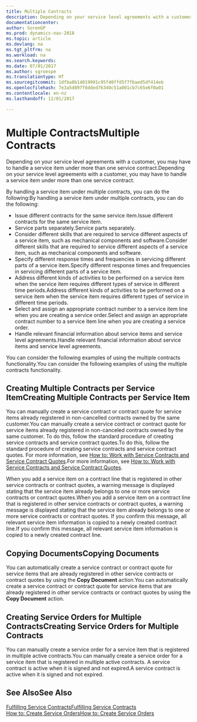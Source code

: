 ```yaml
---
title: Multiple Contracts
description: Depending on your service level agreements with a customer, you may have to handle a service item under more than one service contract.
documentationcenter: 
author: SorenGP
ms.prod: dynamics-nav-2018
ms.topic: article
ms.devlang: na
ms.tgt_pltfrm: na
ms.workload: na
ms.search.keywords: 
ms.date: 07/01/2017
ms.author: sgroespe
ms.translationtype: HT
ms.sourcegitcommit: 1dfba8b14019991c95f40ffd5f7fbaed5df414eb
ms.openlocfilehash: 7e3a5d897f8dded76340c51a001cb7c65e6f0a01
ms.contentlocale: en-nz
ms.lasthandoff: 12/01/2017

---
```

# <a name="multiple-contracts"></a><span data-ttu-id="ae9b1-103">Multiple Contracts</span><span class="sxs-lookup"><span data-stu-id="ae9b1-103">Multiple Contracts</span></span>
<span data-ttu-id="ae9b1-104">Depending on your service level agreements with a customer, you may have to handle a service item under more than one service contract.</span><span class="sxs-lookup"><span data-stu-id="ae9b1-104">Depending on your service level agreements with a customer, you may have to handle a service item under more than one service contract.</span></span>  
  
<span data-ttu-id="ae9b1-105">By handling a service item under multiple contracts, you can do the following:</span><span class="sxs-lookup"><span data-stu-id="ae9b1-105">By handling a service item under multiple contracts, you can do the following:</span></span>  
  
* <span data-ttu-id="ae9b1-106">Issue different contracts for the same service item.</span><span class="sxs-lookup"><span data-stu-id="ae9b1-106">Issue different contracts for the same service item.</span></span>  
* <span data-ttu-id="ae9b1-107">Service parts separately.</span><span class="sxs-lookup"><span data-stu-id="ae9b1-107">Service parts separately.</span></span>  
* <span data-ttu-id="ae9b1-108">Consider different skills that are required to service different aspects of a service item, such as mechanical components and software.</span><span class="sxs-lookup"><span data-stu-id="ae9b1-108">Consider different skills that are required to service different aspects of a service item, such as mechanical components and software.</span></span>  
* <span data-ttu-id="ae9b1-109">Specify different response times and frequencies in servicing different parts of a service item.</span><span class="sxs-lookup"><span data-stu-id="ae9b1-109">Specify different response times and frequencies in servicing different parts of a service item.</span></span>  
* <span data-ttu-id="ae9b1-110">Address different kinds of activities to be performed on a service item when the service item requires different types of service in different time periods.</span><span class="sxs-lookup"><span data-stu-id="ae9b1-110">Address different kinds of activities to be performed on a service item when the service item requires different types of service in different time periods.</span></span>  
* <span data-ttu-id="ae9b1-111">Select and assign an appropriate contract number to a service item line when you are creating a service order.</span><span class="sxs-lookup"><span data-stu-id="ae9b1-111">Select and assign an appropriate contract number to a service item line when you are creating a service order.</span></span>  
* <span data-ttu-id="ae9b1-112">Handle relevant financial information about service items and service level agreements.</span><span class="sxs-lookup"><span data-stu-id="ae9b1-112">Handle relevant financial information about service items and service level agreements.</span></span>  
  
<span data-ttu-id="ae9b1-113">You can consider the following examples of using the multiple contracts functionality.</span><span class="sxs-lookup"><span data-stu-id="ae9b1-113">You can consider the following examples of using the multiple contracts functionality.</span></span>  
  
## <a name="creating-multiple-contracts-per-service-item"></a><span data-ttu-id="ae9b1-114">Creating Multiple Contracts per Service Item</span><span class="sxs-lookup"><span data-stu-id="ae9b1-114">Creating Multiple Contracts per Service Item</span></span>  
<span data-ttu-id="ae9b1-115">You can manually create a service contract or contract quote for service items already registered in non-cancelled contracts owned by the same customer.</span><span class="sxs-lookup"><span data-stu-id="ae9b1-115">You can manually create a service contract or contract quote for service items already registered in non-canceled contracts owned by the same customer.</span></span> <span data-ttu-id="ae9b1-116">To do this, follow the standard procedure of creating service contracts and service contract quotes.</span><span class="sxs-lookup"><span data-stu-id="ae9b1-116">To do this, follow the standard procedure of creating service contracts and service contract quotes.</span></span> <span data-ttu-id="ae9b1-117">For more information, see [How to: Work with Service Contracts and Service Contract Quotes](service-how-to-create-service-contracts-and-service-contract-quotes.md).</span><span class="sxs-lookup"><span data-stu-id="ae9b1-117">For more information, see [How to: Work with Service Contracts and Service Contract Quotes](service-how-to-create-service-contracts-and-service-contract-quotes.md).</span></span>  
  
<span data-ttu-id="ae9b1-118">When you add a service item on a contract line that is registered in other service contracts or contract quotes, a warning message is displayed stating that the service item already belongs to one or more service contracts or contract quotes.</span><span class="sxs-lookup"><span data-stu-id="ae9b1-118">When you add a service item on a contract line that is registered in other service contracts or contract quotes, a warning message is displayed stating that the service item already belongs to one or more service contracts or contract quotes.</span></span> <span data-ttu-id="ae9b1-119">If you confirm this message, all relevant service item information is copied to a newly created contract line.</span><span class="sxs-lookup"><span data-stu-id="ae9b1-119">If you confirm this message, all relevant service item information is copied to a newly created contract line.</span></span>  
  
## <a name="copying-documents"></a><span data-ttu-id="ae9b1-120">Copying Documents</span><span class="sxs-lookup"><span data-stu-id="ae9b1-120">Copying Documents</span></span>  
<span data-ttu-id="ae9b1-121">You can automatically create a service contract or contract quote for service items that are already registered in other service contracts or contract quotes by using the **Copy Document** action.</span><span class="sxs-lookup"><span data-stu-id="ae9b1-121">You can automatically create a service contract or contract quote for service items that are already registered in other service contracts or contract quotes by using the **Copy Document** action.</span></span>  
  
## <a name="creating-service-orders-for-multiple-contracts"></a><span data-ttu-id="ae9b1-122">Creating Service Orders for Multiple Contracts</span><span class="sxs-lookup"><span data-stu-id="ae9b1-122">Creating Service Orders for Multiple Contracts</span></span>  
<span data-ttu-id="ae9b1-123">You can manually create a service order for a service item that is registered in multiple active contracts.</span><span class="sxs-lookup"><span data-stu-id="ae9b1-123">You can manually create a service order for a service item that is registered in multiple active contracts.</span></span> <span data-ttu-id="ae9b1-124">A service contract is active when it is signed and not expired.</span><span class="sxs-lookup"><span data-stu-id="ae9b1-124">A service contract is active when it is signed and not expired.</span></span>  
  
## <a name="see-also"></a><span data-ttu-id="ae9b1-125">See Also</span><span class="sxs-lookup"><span data-stu-id="ae9b1-125">See Also</span></span>  
[<span data-ttu-id="ae9b1-126">Fulfilling Service Contracts</span><span class="sxs-lookup"><span data-stu-id="ae9b1-126">Fulfilling Service Contracts</span></span>](service-fulfill-service-contracts.md)  
[<span data-ttu-id="ae9b1-127">How to: Create Service Orders</span><span class="sxs-lookup"><span data-stu-id="ae9b1-127">How to: Create Service Orders</span></span>](service-how-to-create-service-orders.md)  

